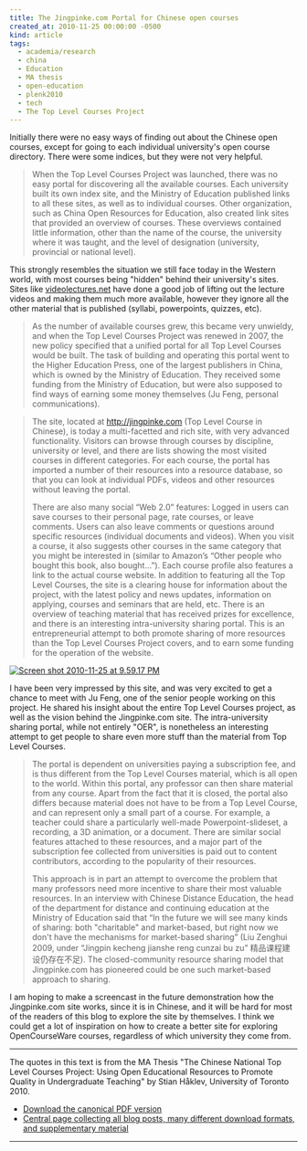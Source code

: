 ```yaml
---
title: The Jingpinke.com Portal for Chinese open courses
created_at: 2010-11-25 00:00:00 -0500
kind: article
tags:
  - academia/research
  - china
  - Education
  - MA thesis
  - open-education
  - plenk2010
  - tech
  - The Top Level Courses Project
---
```


Initially there were no easy ways of finding out about the Chinese open
courses, except for going to each individual university's open course
directory. There were some indices, but they were not very helpful.

> When the Top Level Courses Project was launched, there was no easy
> portal for discovering all the available courses. Each university
> built its own index site, and the Ministry of Education published
> links to all these sites, as well as to individual courses. Other
> organization, such as China Open Resources for Education, also created
> link sites that provided an overview of courses. These overviews
> contained little information, other than the name of the course, the
> university where it was taught, and the level of designation
> (university, provincial or national level).

This strongly resembles the situation we still face today in the Western
world, with most courses being "hidden" behind their university's sites.
Sites like [videolectures.net](http://videolectures.net/) have done a
good job of lifting out the lecture videos and making them much more
available, however they ignore all the other material that is published
(syllabi, powerpoints, quizzes, etc).

> As the number of available courses grew, this became very unwieldy,
> and when the Top Level Courses Project was renewed in 2007, the new
> policy specified that a unified portal for all Top Level Courses would
> be built. The task of building and operating this portal went to the
> Higher Education Press, one of the largest publishers in China, which
> is owned by the Ministry of Education. They received some funding from
> the Ministry of Education, but were also supposed to find ways of
> earning some money themselves (Ju Feng, personal communications).

> The site, located at http://jingpinke.com (Top Level Course in
> Chinese), is today a multi-facetted and rich site, with very advanced
> functionality. Visitors can browse through courses by discipline,
> university or level, and there are lists showing the most visited
> courses in different categories. For each course, the portal has
> imported a number of their resources into a resource database, so that
> you can look at individual PDFs, videos and other resources without
> leaving the portal.
>
> There are also many social “Web 2.0” features: Logged in users can
> save courses to their personal page, rate courses, or leave comments.
> Users can also leave comments or questions around specific resources
> (individual documents and videos). When you visit a course, it also
> suggests other courses in the same category that you might be
> interested in (similar to Amazon’s “Other people who bought this book,
> also bought…”). Each course profile also features a link to the actual
> course website. In addition to featuring all the Top Level Courses,
> the site is a clearing house for information about the project, with
> the latest policy and news updates, information on applying, courses
> and seminars that are held, etc. There is an overview of teaching
> material that has received prizes for excellence, and there is an
> interesting intra-university sharing portal. This is an
> entrepreneurial attempt to both promote sharing of more resources than
> the Top Level Courses Project covers, and to earn some funding for the
> operation of the website.

[![](http://reganmian.net/blog/wp-content/uploads/2010/11/Screen-shot-2010-11-25-at-9.59.17-PM.png "Screen shot 2010-11-25 at 9.59.17 PM")](http://reganmian.net/blog/wp-content/uploads/2010/11/Screen-shot-2010-11-25-at-9.59.17-PM.png)

I have been very impressed by this site, and was very excited to get a
chance to meet with Ju Feng, one of the senior people working on this
project. He shared his insight about the entire Top Level Courses
project, as well as the vision behind the Jingpinke.com site. The
intra-university sharing portal, while not entirely "OER", is
nonetheless an interesting attempt to get people to share even more
stuff than the material from Top Level Courses.

> The portal is dependent on universities paying a subscription fee, and
> is thus different from the Top Level Courses material, which is all
> open to the world. Within this portal, any professor can then share
> material from any course. Apart from the fact that it is closed, the
> portal also differs because material does not have to be from a Top
> Level Course, and can represent only a small part of a course. For
> example, a teacher could share a particularly well-made
> Powerpoint-slideset, a recording, a 3D animation, or a document. There
> are similar social features attached to these resources, and a major
> part of the subscription fee collected from universities is paid out
> to content contributors, according to the popularity of their
> resources.
>
> This approach is in part an attempt to overcome the problem that many
> professors need more incentive to share their most valuable resources.
> In an interview with Chinese Distance Education, the head of the
> department for distance and continuing education at the Ministry of
> Education said that “In the future we will see many kinds of sharing:
> both "charitable" and market-based, but right now we don't have the
> mechanisms for market-based sharing” (Liu Zenghui 2009, under “Jingpin
> kecheng jianshe reng cunzai bu zu” 精品课程建设仍存在不足). The
> closed-community resource sharing model that Jingpinke.com has
> pioneered could be one such market-based approach to sharing.

I am hoping to make a screencast in the future demonstration how the
Jingpinke.com site works, since it is in Chinese, and it will be hard
for most of the readers of this blog to explore the site by themselves.
I think we could get a lot of inspiration on how to create a better site
for exploring OpenCourseWare courses, regardless of which university
they come from.

* * * * *

The quotes in this text is from the MA Thesis "The Chinese National Top
Level Courses Project: Using Open Educational Resources to Promote
Quality in Undergraduate Teaching" by Stian Håklev, University of
Toronto 2010.

-   [Download the canonical PDF
  version](http://reganmian.net/top-level-courses/Haklev_Stian_201009_MA_thesis.pdf)
-   [Central page collecting all blog posts, many different download
  formats, and supplementary
  material](http://reganmian.net/top-level-courses)

* * * * *
